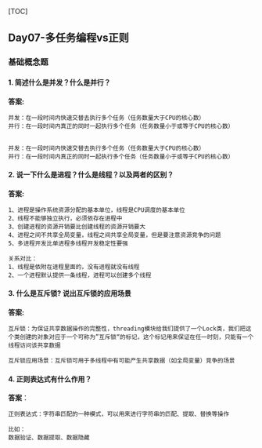 [TOC]

## Day07-多任务编程vs正则

### 基础概念题

#### 1. 简述什么是并发？什么是并行？

**答案:**

```
并发：在一段时间内快速交替去执行多个任务（任务数量大于CPU的核心数）
并行：在一段时间内真正的同时一起执行多个任务（任务数量小于或等于CPU的核心数）


并发：在一段时间内快速交替去执行多个任务（任务数量大于CPU的核心数）
并行：在一段时间内真正的同时一起执行多个任务（任务数量小于或等于CPU的核心数）
```



#### 2. 说一下什么是进程？什么是线程？以及两者的区别？	

**答案:**

```shell
1、进程是操作系统资源分配的基本单位，线程是CPU调度的基本单位
2、线程不能够独立执行，必须依存在进程中
3、创建进程的资源开销要比创建线程的资源开销要大
4、进程之间不共享全局变量，线程之间共享全局变量，但是要注意资源竞争的问题
5、多进程开发比单进程多线程开发稳定性要强

关系对比：
1、线程是依附在进程里面的，没有进程就没有线程
2、一个进程默认提供一条线程，进程可以创建多个线程

```



#### 3. 什么是互斥锁? 说出互斥锁的应用场景

**答案:**

```
互斥锁：为保证共享数据操作的完整性，threading模块给我们提供了一个Lock类，我们把这个类创建的对象对应于一个可称为”互斥锁“的标记，这个标记用来保证在任一时刻，只能有一个
线程访问该共享数据

互斥锁应用场景：互斥锁可用于多线程中有可能产生共享数据（如全局变量）竞争的场景
```

#### 4. 正则表达式有什么作用？

**答案**：

```
正则表达式：字符串匹配的一种模式，可以用来进行字符串的匹配、提取、替换等操作

比如：
数据验证、数据提取、数据隐藏
```
